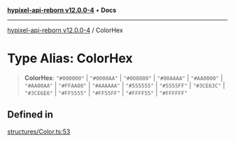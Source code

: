 [**hypixel-api-reborn v12.0.0-4**](../README.md) • **Docs**

***

[hypixel-api-reborn v12.0.0-4](../globals.md) / ColorHex

# Type Alias: ColorHex

> **ColorHex**: `"#000000"` \| `"#0000AA"` \| `"#008000"` \| `"#00AAAA"` \| `"#AA0000"` \| `"#AA00AA"` \| `"#FFAA00"` \| `"#AAAAAA"` \| `"#555555"` \| `"#5555FF"` \| `"#3CE63C"` \| `"#3CE6E6"` \| `"#FF5555"` \| `"#FF55FF"` \| `"#FFFF55"` \| `"#FFFFFF"`

## Defined in

[structures/Color.ts:53](https://github.com/Kathund/REBORN-docs-TEST/blob/1c14a4fa83649d1c26475bdd62d394bf5095b016/src/structures/Color.ts#L53)
